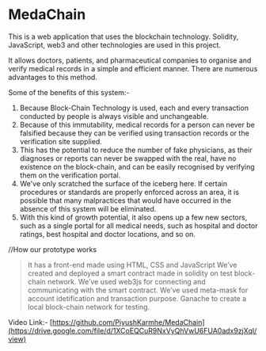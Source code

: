 # MedaChain

This is a web application that uses the blockchain technology. Solidity, JavaScript, web3 and other technologies are used in this project.

It allows doctors, patients, and pharmaceutical companies to organise and verify medical records in a simple and efficient manner. There are numerous advantages to this method.

Some of the benefits of this system:-

1. Because Block-Chain Technology is used, each and every transaction conducted by people is always visible and unchangeable.
2. Because of this immutability, medical records for a person can never be falsified because they can be verified using transaction records or the verification site supplied.
3. This has the potential to reduce the number of fake physicians, as their diagnoses or reports can never be swapped with the real, have no existence on the block-chain, and can be easily recognised by verifying them on the verification portal.
4. We've only scratched the surface of the iceberg here. If certain procedures or standards are properly enforced across an area, it is possible that many malpractices that would have occurred in the absence of this system will be eliminated.
5. With this kind of growth potential, it also opens up a few new sectors, such as a single portal for all medical needs, such as hospital and doctor ratings, best hospital and doctor locations, and so on.

//How our prototype works

> It has a front-end made using HTML, CSS and JavaScript
> We’ve created and deployed a smart contract made in solidity on test block-chain network.
> We’ve used web3js for connecting and communicating with the smart contract.
> We’ve used meta-mask for account idetification and transaction purpose.
> Ganache to create a local block-chain network for testing.

Video Link:- [https://github.com/PiyushKarmhe/MedaChain](https://drive.google.com/file/d/1XCoEQCuR9NxVyQhVwU6FUA0adx9zjXqI/view)
